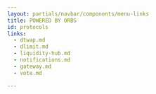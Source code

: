 ```yaml
---
layout: partials/navbar/components/menu-links
title: POWERED BY ORBS
id: protocols
links:
  - dtwap.md
  - dlimit.md
  - liquidity-hub.md
  - notifications.md
  - gateway.md
  - vote.md

---
```

